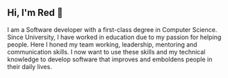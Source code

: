 ## Hi, I'm Red 👋

<!--
**RedHellier/RedHellier** is a ✨ _special_ ✨ repository because its `README.md` (this file) appears on your GitHub profile.

Here are some ideas to get you started:

- 🔭 I’m currently working on ...
- 🌱 I’m currently learning ...
- 👯 I’m looking to collaborate on ...
- 🤔 I’m looking for help with ...
- 💬 Ask me about ...
- 📫 How to reach me: ...
- 😄 Pronouns: ...
- ⚡ Fun fact: ...
-->

I am a Software developer with a first-class degree in Computer Science. 
Since University, I have worked in education due to my passion for helping people. 
Here I honed my team working, leadership, mentoring and communication skills. 
I now want to use these skills and my technical knowledge to develop software that improves and emboldens people in their daily lives.
